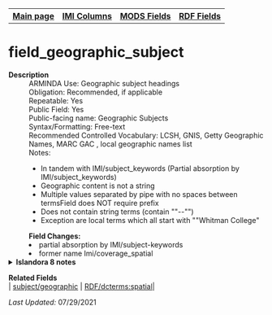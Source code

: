 <!DOCTYPE html>
<html>

<body>
<table style="width:100%">
  <tr>
    <th><a href="index.md">Main page</a></th>
	<th><a href="IMI.md">IMI Columns</a></th>
    <th><a href="MODS.md">MODS Fields</a></th>
    <th><a href="RDF.md">RDF Fields</a></th>
  </tr>
</table>

<h1>field_geographic_subject</h1>
<dl>
  <dt><b>Description</b></dt>
  <dd>ARMINDA Use: Geographic subject headings</dd>
  <dd>Obligation: Recommended, if applicable</dd>
  <dd>Repeatable: Yes</dd>
  <dd>Public Field: Yes</dd>
  <dd>Public-facing name: Geographic Subjects</dd>
  <dd>Syntax/Formatting: Free-text</dd>
  <dd>Recommended Controlled Vocabulary: LCSH, GNIS, Getty Geographic Names, MARC GAC  , local geographic names list </dd>
  <dd>Notes: 
	<ul>
		<li>In tandem with IMI/subject_keywords (Partial absorption by IMI/subject_keywords)</li>
		<li>Geographic content is not a string</li>
		<li>Multiple values separated by pipe with no spaces between termsField does NOT require prefix</li>
		<li>Does not contain string terms (contain ""--"")</li>
		<li>Exception are local terms which all start with ""Whitman College"</li>
	</ul>
	</dd>
  <dd><b>Field Changes:</b> 
		<li>partial absorption by IMI/subject-keywords </li>
		<li>former name Imi/coverage_spatial</li>
	</dd>
	<details>
		<summary><b>Islandora 8 notes</b></summary>
			<li> Note: default field</li>
			<li>Type of field: Entity reference</li>
			<li>Max Length/Repeatability: Unlimited</li>
			<li>Type of Item Reference/Vocabulary: Taxonomy Term / Geographic Location </li>
	</details>
</dl>
<dl>
	<dt><b>Related Fields</b></dt>
		| <td><a href="mods.subject_geographic.md">subject/geographic</a></td> | <a href="rdf.dcterms_spatial.md">RDF/dcterms:spatial</a>|
</dl>
<p><i>Last Updated: </i>07/29/2021</p>
</body>
</html>